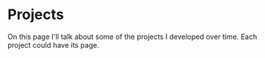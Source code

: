 Projects
=========

On this page I'll talk about some of the projects I developed over time. Each project could have its page.
